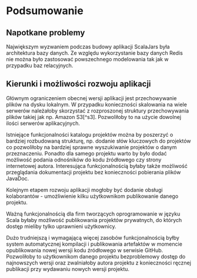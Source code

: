# Podsumowanie

## Napotkane problemy ##

Największym wyzwaniem podczas budowy aplikacji ScalaJars była architektura bazy danych. Ze względu wykorzystanie bazy danych Redis nie można było zastosować powszechnego modelowania tak jak w przypadku baz relacyjnych.


## Kierunki i możliwości rozwoju aplikacji ##

Głównym ograniczeniem obecnej wersji aplikacji jest przechowywanie plików na dysku lokalnym. W przypadku konieczności skalowania na wiele serwerów należałoby skorzystać z rozproszonej struktury przechowywania plików takiej jak np. Amazon S3[^s3]. Pozwoliłoby to na użycie dowolnej ilości serwerów aplikacyjnych.

Istniejące funkcjonalności katalogu projektów można by poszerzyć o bardziej rozbudowaną strukturę, np. dodanie słów kluczowych do projektów co pozwoliłoby na bardziej sprawne wyszukiwanie projektów o danym przeznaczeniu. Ponadto dla samego projektu warto by było dodać możliwość podania odnośników do kodu źródłowego czy strony internetowej autora. Interesująca funkcjonalnością byłaby także możliwość przeglądania dokumentacji projektu bez konieczności pobierania plików JavaDoc. 

Kolejnym etapem rozwoju aplikacji mogłoby być dodanie obsługi kolaborantów - umożliwienie kilku użytkownikom publikowanie danego projektu. 

Ważną funkcjonalnością dla firm tworzących oprogramowanie w języku Scala byłaby możliwość publikowania projektów prywatnych, do których dostęp mieliby tylko uprawnieni użytkownicy.

Dużo trudniejszą i wymagającą więcej zasobów funkcjonalnością byłby system automatycznej kompilacji i publikowania artefaktów w momencie opublikowania nowej wersji kodu źródłowego w serwisie GitHub. Pozwoliłoby to użytkownikom danego projektu bezproblemowy dostęp do najnowszych wersji oraz zwalniałoby autora projektu z konieczności ręcznej publikacji przy wydawaniu nowych wersji projektu.

